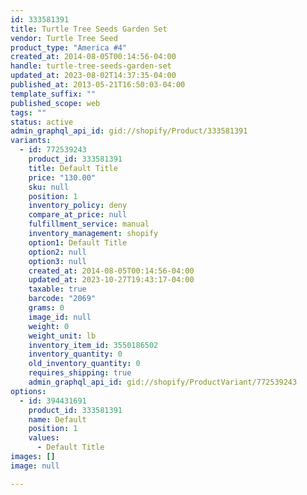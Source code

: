 ```yaml
---
id: 333581391
title: Turtle Tree Seeds Garden Set
vendor: Turtle Tree Seed
product_type: "America #4"
created_at: 2014-08-05T00:14:56-04:00
handle: turtle-tree-seeds-garden-set
updated_at: 2023-08-02T14:37:35-04:00
published_at: 2013-05-21T16:50:03-04:00
template_suffix: ""
published_scope: web
tags: ""
status: active
admin_graphql_api_id: gid://shopify/Product/333581391
variants:
  - id: 772539243
    product_id: 333581391
    title: Default Title
    price: "130.00"
    sku: null
    position: 1
    inventory_policy: deny
    compare_at_price: null
    fulfillment_service: manual
    inventory_management: shopify
    option1: Default Title
    option2: null
    option3: null
    created_at: 2014-08-05T00:14:56-04:00
    updated_at: 2023-10-27T19:43:17-04:00
    taxable: true
    barcode: "2069"
    grams: 0
    image_id: null
    weight: 0
    weight_unit: lb
    inventory_item_id: 3550186502
    inventory_quantity: 0
    old_inventory_quantity: 0
    requires_shipping: true
    admin_graphql_api_id: gid://shopify/ProductVariant/772539243
options:
  - id: 394431691
    product_id: 333581391
    name: Default
    position: 1
    values:
      - Default Title
images: []
image: null

---
```


